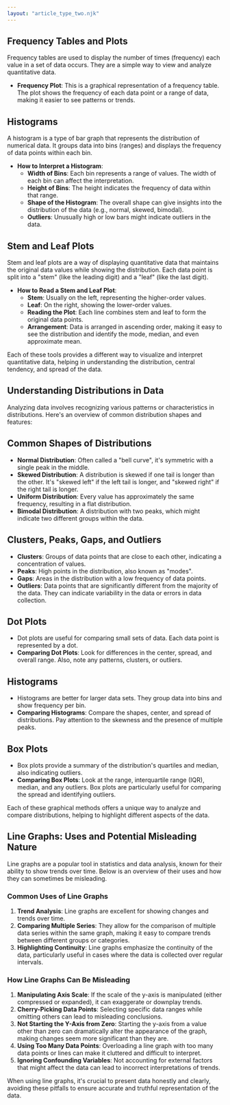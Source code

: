 ```yaml
---
layout: "article_type_two.njk"
---
```


## Frequency Tables and Plots

Frequency tables are used to display the number of times (frequency) each value in a set of data occurs. They are a simple way to view and analyze quantitative data.

- **Frequency Plot**: This is a graphical representation of a frequency table. The plot shows the frequency of each data point or a range of data, making it easier to see patterns or trends.

## Histograms

A histogram is a type of bar graph that represents the distribution of numerical data. It groups data into bins (ranges) and displays the frequency of data points within each bin.

- **How to Interpret a Histogram**:
    - **Width of Bins**: Each bin represents a range of values. The width of each bin can affect the interpretation.
    - **Height of Bins**: The height indicates the frequency of data within that range.
    - **Shape of the Histogram**: The overall shape can give insights into the distribution of the data (e.g., normal, skewed, bimodal).
    - **Outliers**: Unusually high or low bars might indicate outliers in the data.

## Stem and Leaf Plots

Stem and leaf plots are a way of displaying quantitative data that maintains the original data values while showing the distribution. Each data point is split into a "stem" (like the leading digit) and a "leaf" (like the last digit).

- **How to Read a Stem and Leaf Plot**:
    - **Stem**: Usually on the left, representing the higher-order values.
    - **Leaf**: On the right, showing the lower-order values.
    - **Reading the Plot**: Each line combines stem and leaf to form the original data points.
    - **Arrangement**: Data is arranged in ascending order, making it easy to see the distribution and identify the mode, median, and even approximate mean.

Each of these tools provides a different way to visualize and interpret quantitative data, helping in understanding the distribution, central tendency, and spread of the data.

## Understanding Distributions in Data

Analyzing data involves recognizing various patterns or characteristics in distributions. Here's an overview of common distribution shapes and features:

## Common Shapes of Distributions

- **Normal Distribution**: Often called a "bell curve", it's symmetric with a single peak in the middle.
- **Skewed Distribution**: A distribution is skewed if one tail is longer than the other. It's "skewed left" if the left tail is longer, and "skewed right" if the right tail is longer.
- **Uniform Distribution**: Every value has approximately the same frequency, resulting in a flat distribution.
- **Bimodal Distribution**: A distribution with two peaks, which might indicate two different groups within the data.

## Clusters, Peaks, Gaps, and Outliers

- **Clusters**: Groups of data points that are close to each other, indicating a concentration of values.
- **Peaks**: High points in the distribution, also known as "modes".
- **Gaps**: Areas in the distribution with a low frequency of data points.
- **Outliers**: Data points that are significantly different from the majority of the data. They can indicate variability in the data or errors in data collection.

## Dot Plots

- Dot plots are useful for comparing small sets of data. Each data point is represented by a dot.
- **Comparing Dot Plots**: Look for differences in the center, spread, and overall range. Also, note any patterns, clusters, or outliers.

## Histograms

- Histograms are better for larger data sets. They group data into bins and show frequency per bin.
- **Comparing Histograms**: Compare the shapes, center, and spread of distributions. Pay attention to the skewness and the presence of multiple peaks.

## Box Plots

- Box plots provide a summary of the distribution's quartiles and median, also indicating outliers.
- **Comparing Box Plots**: Look at the range, interquartile range (IQR), median, and any outliers. Box plots are particularly useful for comparing the spread and identifying outliers.

Each of these graphical methods offers a unique way to analyze and compare distributions, helping to highlight different aspects of the data.

## Line Graphs: Uses and Potential Misleading Nature

Line graphs are a popular tool in statistics and data analysis, known for their ability to show trends over time. Below is an overview of their uses and how they can sometimes be misleading.

### Common Uses of Line Graphs

1. **Trend Analysis**: Line graphs are excellent for showing changes and trends over time.
2. **Comparing Multiple Series**: They allow for the comparison of multiple data series within the same graph, making it easy to compare trends between different groups or categories.
3. **Highlighting Continuity**: Line graphs emphasize the continuity of the data, particularly useful in cases where the data is collected over regular intervals.

### How Line Graphs Can Be Misleading

1. **Manipulating Axis Scale**: If the scale of the y-axis is manipulated (either compressed or expanded), it can exaggerate or downplay trends.
2. **Cherry-Picking Data Points**: Selecting specific data ranges while omitting others can lead to misleading conclusions.
3. **Not Starting the Y-Axis from Zero**: Starting the y-axis from a value other than zero can dramatically alter the appearance of the graph, making changes seem more significant than they are.
4. **Using Too Many Data Points**: Overloading a line graph with too many data points or lines can make it cluttered and difficult to interpret.
5. **Ignoring Confounding Variables**: Not accounting for external factors that might affect the data can lead to incorrect interpretations of trends.

When using line graphs, it's crucial to present data honestly and clearly, avoiding these pitfalls to ensure accurate and truthful representation of the data.




